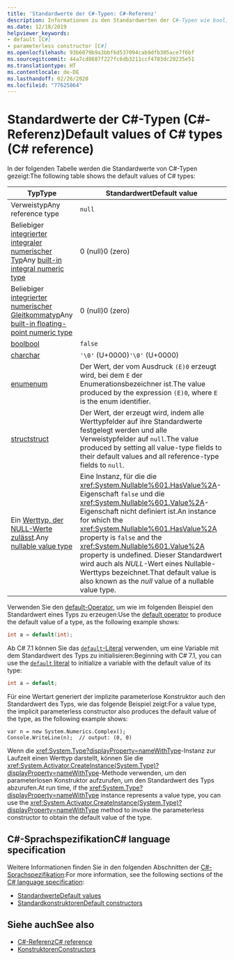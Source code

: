 ```yaml
---
title: 'Standardwerte der C#-Typen: C#-Referenz'
description: Informationen zu den Standardwerten der C#-Typen wie bool, char, int, float, double usw.
ms.date: 12/18/2019
helpviewer_keywords:
- default [C#]
- parameterless constructor [C#]
ms.openlocfilehash: 93b6079b9a3bbf6d537094cab9dfb305ace7f6bf
ms.sourcegitcommit: 44a7cd8687f227fc6db3211ccf4783dc20235e51
ms.translationtype: HT
ms.contentlocale: de-DE
ms.lasthandoff: 02/26/2020
ms.locfileid: "77625864"
---
```

# <a name="default-values-of-c-types-c-reference"></a><span data-ttu-id="eba1c-103">Standardwerte der C#-Typen (C#-Referenz)</span><span class="sxs-lookup"><span data-stu-id="eba1c-103">Default values of C# types (C# reference)</span></span>

<span data-ttu-id="eba1c-104">In der folgenden Tabelle werden die Standardwerte von C#-Typen gezeigt:</span><span class="sxs-lookup"><span data-stu-id="eba1c-104">The following table shows the default values of C# types:</span></span>

|<span data-ttu-id="eba1c-105">Typ</span><span class="sxs-lookup"><span data-stu-id="eba1c-105">Type</span></span>|<span data-ttu-id="eba1c-106">Standardwert</span><span class="sxs-lookup"><span data-stu-id="eba1c-106">Default value</span></span>|
|---------|------------------|
|<span data-ttu-id="eba1c-107">Verweistyp</span><span class="sxs-lookup"><span data-stu-id="eba1c-107">Any reference type</span></span>|`null`|
|<span data-ttu-id="eba1c-108">Beliebiger [integrierter integraler numerischer Typ](integral-numeric-types.md)</span><span class="sxs-lookup"><span data-stu-id="eba1c-108">Any [built-in integral numeric type](integral-numeric-types.md)</span></span>|<span data-ttu-id="eba1c-109">0 (null)</span><span class="sxs-lookup"><span data-stu-id="eba1c-109">0 (zero)</span></span>|
|<span data-ttu-id="eba1c-110">Beliebiger [integrierter numerischer Gleitkommatyp](floating-point-numeric-types.md)</span><span class="sxs-lookup"><span data-stu-id="eba1c-110">Any [built-in floating-point numeric type](floating-point-numeric-types.md)</span></span>|<span data-ttu-id="eba1c-111">0 (null)</span><span class="sxs-lookup"><span data-stu-id="eba1c-111">0 (zero)</span></span>|
|[<span data-ttu-id="eba1c-112">bool</span><span class="sxs-lookup"><span data-stu-id="eba1c-112">bool</span></span>](bool.md)|`false`|
|[<span data-ttu-id="eba1c-113">char</span><span class="sxs-lookup"><span data-stu-id="eba1c-113">char</span></span>](char.md)|<span data-ttu-id="eba1c-114">`'\0'` (U+0000)</span><span class="sxs-lookup"><span data-stu-id="eba1c-114">`'\0'` (U+0000)</span></span>|
|[<span data-ttu-id="eba1c-115">enum</span><span class="sxs-lookup"><span data-stu-id="eba1c-115">enum</span></span>](enum.md)|<span data-ttu-id="eba1c-116">Der Wert, der vom Ausdruck `(E)0` erzeugt wird, bei dem `E` der Enumerationsbezeichner ist.</span><span class="sxs-lookup"><span data-stu-id="eba1c-116">The value produced by the expression `(E)0`, where `E` is the enum identifier.</span></span>|
|[<span data-ttu-id="eba1c-117">struct</span><span class="sxs-lookup"><span data-stu-id="eba1c-117">struct</span></span>](struct.md)|<span data-ttu-id="eba1c-118">Der Wert, der erzeugt wird, indem alle Werttypfelder auf ihre Standardwerte festgelegt werden und alle Verweistypfelder auf `null`.</span><span class="sxs-lookup"><span data-stu-id="eba1c-118">The value produced by setting all value-type fields to their default values and all reference-type fields to `null`.</span></span>|
|<span data-ttu-id="eba1c-119">Ein [Werttyp, der NULL-Werte zulässt](nullable-value-types.md).</span><span class="sxs-lookup"><span data-stu-id="eba1c-119">Any [nullable value type](nullable-value-types.md)</span></span>|<span data-ttu-id="eba1c-120">Eine Instanz, für die die <xref:System.Nullable%601.HasValue%2A>-Eigenschaft `false` und die <xref:System.Nullable%601.Value%2A>-Eigenschaft nicht definiert ist.</span><span class="sxs-lookup"><span data-stu-id="eba1c-120">An instance for which the <xref:System.Nullable%601.HasValue%2A> property is `false` and the <xref:System.Nullable%601.Value%2A> property is undefined.</span></span> <span data-ttu-id="eba1c-121">Dieser Standardwert wird auch als *NULL*-Wert eines Nullable-Werttyps bezeichnet.</span><span class="sxs-lookup"><span data-stu-id="eba1c-121">That default value is also known as the *null* value of a nullable value type.</span></span>|

<span data-ttu-id="eba1c-122">Verwenden Sie den [default-Operator](../operators/default.md), um wie im folgenden Beispiel den Standardwert eines Typs zu erzeugen:</span><span class="sxs-lookup"><span data-stu-id="eba1c-122">Use the [default operator](../operators/default.md) to produce the default value of a type, as the following example shows:</span></span>

```csharp
int a = default(int);
```

<span data-ttu-id="eba1c-123">Ab C# 7.1 können Sie das [`default`-Literal](../operators/default.md#default-literal) verwenden, um eine Variable mit dem Standardwert des Typs zu initialisieren:</span><span class="sxs-lookup"><span data-stu-id="eba1c-123">Beginning with C# 7.1, you can use the [`default` literal](../operators/default.md#default-literal) to initialize a variable with the default value of its type:</span></span>

```csharp
int a = default;
```

<span data-ttu-id="eba1c-124">Für eine Wertart generiert der implizite parameterlose Konstruktor auch den Standardwert des Typs, wie das folgende Beispiel zeigt:</span><span class="sxs-lookup"><span data-stu-id="eba1c-124">For a value type, the implicit parameterless constructor also produces the default value of the type, as the following example shows:</span></span>

```csharp-interactive
var n = new System.Numerics.Complex();
Console.WriteLine(n);  // output: (0, 0)
```

<span data-ttu-id="eba1c-125">Wenn die <xref:System.Type?displayProperty=nameWithType>-Instanz zur Laufzeit einen Werttyp darstellt, können Sie die <xref:System.Activator.CreateInstance(System.Type)?displayProperty=nameWithType>-Methode verwenden, um den parameterlosen Konstruktor aufzurufen, um den Standardwert des Typs abzurufen.</span><span class="sxs-lookup"><span data-stu-id="eba1c-125">At run time, if the <xref:System.Type?displayProperty=nameWithType> instance represents a value type, you can use the <xref:System.Activator.CreateInstance(System.Type)?displayProperty=nameWithType> method to invoke the parameterless constructor to obtain the default value of the type.</span></span>

## <a name="c-language-specification"></a><span data-ttu-id="eba1c-126">C#-Sprachspezifikation</span><span class="sxs-lookup"><span data-stu-id="eba1c-126">C# language specification</span></span>

<span data-ttu-id="eba1c-127">Weitere Informationen finden Sie in den folgenden Abschnitten der [C#-Sprachspezifikation](~/_csharplang/spec/introduction.md):</span><span class="sxs-lookup"><span data-stu-id="eba1c-127">For more information, see the following sections of the [C# language specification](~/_csharplang/spec/introduction.md):</span></span>

- [<span data-ttu-id="eba1c-128">Standardwerte</span><span class="sxs-lookup"><span data-stu-id="eba1c-128">Default values</span></span>](~/_csharplang/spec/variables.md#default-values)
- [<span data-ttu-id="eba1c-129">Standardkonstruktoren</span><span class="sxs-lookup"><span data-stu-id="eba1c-129">Default constructors</span></span>](~/_csharplang/spec/types.md#default-constructors)

## <a name="see-also"></a><span data-ttu-id="eba1c-130">Siehe auch</span><span class="sxs-lookup"><span data-stu-id="eba1c-130">See also</span></span>

- [<span data-ttu-id="eba1c-131">C#-Referenz</span><span class="sxs-lookup"><span data-stu-id="eba1c-131">C# reference</span></span>](../index.md)
- [<span data-ttu-id="eba1c-132">Konstruktoren</span><span class="sxs-lookup"><span data-stu-id="eba1c-132">Constructors</span></span>](../../programming-guide/classes-and-structs/constructors.md)
